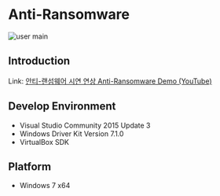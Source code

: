 # Anti-Ransomware
![user main](https://user-images.githubusercontent.com/28994727/31466411-0999d474-af12-11e7-8736-270b7d0a80a4.png)
## Introduction
Link: [안티-랜섬웨어 시연 연상 Anti-Ransomware Demo (YouTube)](https://youtu.be/PlxZVe6OoVk)

## Develop Environment
* Visual Studio Community 2015 Update 3
* Windows Driver Kit Version 7.1.0
* VirtualBox SDK

## Platform
* Windows 7 x64
